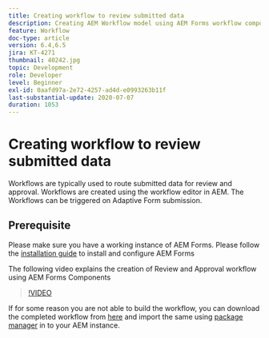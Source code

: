 ```yaml
---
title: Creating workflow to review submitted data
description: Creating AEM Workflow model using AEM Forms workflow components to review submitted data.
feature: Workflow
doc-type: article
version: 6.4,6.5
jira: KT-4271
thumbnail: 40242.jpg
topic: Development
role: Developer
level: Beginner
exl-id: 0aafd97a-2e72-4257-ad4d-e0993263b11f
last-substantial-update: 2020-07-07
duration: 1053
---
```

# Creating workflow to review submitted data

Workflows are typically used to route submitted data for review and approval. Workflows are created using the workflow editor in AEM. The Workflows can be triggered on Adaptive Form submission. 

## Prerequisite

Please make sure you have a working instance of AEM Forms. Please follow the [installation guide](https://experienceleague.adobe.com/docs/experience-manager-65/forms/install-aem-forms/osgi-installation/installing-configuring-aem-forms-osgi.html) to install and configure AEM Forms

The following video explains the creation of Review and Approval workflow using AEM Forms Components
>[!VIDEO](https://video.tv.adobe.com/v/40242?quality=12&learn=on)


If for some reason you are not able to build the workflow, you can download the completed workflow from [here](assets/review-submitted-data-workflow.zip) and import the same using [package manager](http://localhost:4502/crx/packmgr/index.jsp) in to your AEM instance.

